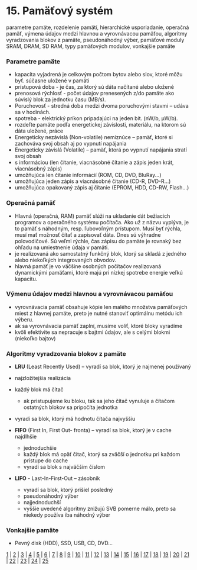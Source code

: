 # 15. Pamäťový systém
parametre pamäte, rozdelenie pamätí, hierarchické usporiadanie, operačná pamäť, výmena údajov medzi hlavnou a vyrovnávacou pamäťou, algoritmy vyradzovania blokov z pamäte, pseudonáhodný výber, pamäťové moduly SRAM, DRAM, SD RAM, typy pamäťových modulov, vonkajšie pamäte

### Parametre pamäte
-	kapacita vyjadrená je celkovým počtom bytov alebo slov, ktoré môžu byť. súčasne uložené v pamäti
-	prístupová doba - je čas, za ktorý sú dáta načítané alebo uložené
- prenosová rýchlosť - počet údajov prenesených z/do pamäte ako súvislý blok za jednotku času (MB/s).
-	Poruchovosť - stredná doba medzi dvoma poruchovými stavmi – udáva sa v hodinách.
-	spotreba - elektrický príkon pripadajúci na jeden bit. (nW/b, μW/b).
-	rozdeľte pamäte podľa energetickej závislosti, materiálu, na ktorom sú dáta uložené, práce 
  -	Energeticky nezávislá (Non-volatile) nemiznúce – pamäť, ktoré si zachováva svoj obsah aj po vypnutí napájania
  -	Energeticky závislá (Volatile) – pamäť, ktorá po vypnutí napájania stratí svoj obsah
-	s informáciou (len čítanie, viacnásobné čítanie a zápis jeden krát, viacnásobný zápis)
  - umožňujúca len čítanie informácií (ROM, CD, DVD, BluRay...)
  - umožňujúca jeden zápis a viacnásobné čítanie (CD-R, DVD-R...)
  - umožňujúca opakovaný zápis aj čítanie (EPROM, HDD, CD-RW, Flash...)

### Operačná pamäť
-	Hlavná (operačná, RAM) pamäť slúži na ukladanie dát bežiacich programov a operačného systému počítača. Ako už z názvu vyplýva, je to pamäť s náhodným, resp. ľubovoľným prístupom. Musí byť rýchla, musí mať možnosť čítať a zapisovať dáta. Dnes sú výhradne polovodičové. Sú veľmi rýchle, čas zápisu do pamäte je rovnaký bez ohľadu na umiestnenie údaja v pamäti.
- je realizovaná ako samostatný funkčný blok, ktorý sa skladá z jedného alebo niekoľkých integrovaných obvodov.
- hlavná pamäť je vo väčšine osobných počítačov realizovaná dynamickými pamäťami, ktoré majú pri nízkej spotrebe energie veľkú kapacitu.

### Výmenu údajov medzi hlavnou a vyrovnávacou pamäťou
- vyrovnávacia pamäť obsahuje kópie len malého množstva pamäťových miest z hlavnej pamäte, preto je nutné stanoviť optimálnu metódu ich výberu.
- ak sa vyrovnávacia pamäť zaplní, musíme voliť, ktoré bloky vyradíme
- kvôli efektivite sa nepracuje s bajtmi údajov, ale s celými blokmi (niekoľko bajtov)

### Algoritmy vyradzovania blokov z pamäte
-  **LRU** (Least Recently Used) – vyradí sa blok, ktorý je najmenej používaný
  - najzložitejšia realizácia
  - každý blok má čítač
    - ak pristupujeme ku bloku, tak sa jeho čítač vynuluje a čítačom ostatných blokov sa pripočíta jednotka
  - vyradí sa blok, ktorý má hodnotu čítača najvyššiu
   
- **FIFO** (First In, First Out- fronta) – vyradí sa blok, ktorý je v cache najdlhšie
  - jednoduchšie
  - každý blok má opäť čítač, ktorý sa zväčší o jednotku pri každom prístupe do cache
  - vyradí sa blok s najväčším číslom

- **LIFO** - Last-In-First-Out – zásobník
  - vyradí sa blok, ktorý prišiel posledný
  - pseudonáhodný výber
  - najjednoduchší
  - vyššie uvedené algoritmy znižujú SVB pomerne málo, preto sa niekedy používa iba náhodný výber

### Vonkajšie pamäte
- Pevný disk (HDD), SSD, USB, CD, DVD...

[1](https://jesuschrist69.github.io/maturitne-otazky-SPSIT-KNM-2023/LYC/) | [2](https://jesuschrist69.github.io/maturitne-otazky-SPSIT-KNM-2023/LYC2/) | [3](https://jesuschrist69.github.io/maturitne-otazky-SPSIT-KNM-2023/LYC3/) | [4](https://jesuschrist69.github.io/maturitne-otazky-SPSIT-KNM-2023/LYC4/) | [5](https://jesuschrist69.github.io/maturitne-otazky-SPSIT-KNM-2023/LYC5/) | [6](https://jesuschrist69.github.io/maturitne-otazky-SPSIT-KNM-2023/LYC6/) | [7](https://jesuschrist69.github.io/maturitne-otazky-SPSIT-KNM-2023/LYC7/) | [8](https://jesuschrist69.github.io/maturitne-otazky-SPSIT-KNM-2023/LYC8/) | [9](https://jesuschrist69.github.io/maturitne-otazky-SPSIT-KNM-2023/LYC9/) | [10](https://jesuschrist69.github.io/maturitne-otazky-SPSIT-KNM-2023/LYC10/) | [11](https://jesuschrist69.github.io/maturitne-otazky-SPSIT-KNM-2023/LYC11/) | [12](https://jesuschrist69.github.io/maturitne-otazky-SPSIT-KNM-2023/LYC12/) | [13](https://jesuschrist69.github.io/maturitne-otazky-SPSIT-KNM-2023/LYC13/) | [14](https://jesuschrist69.github.io/maturitne-otazky-SPSIT-KNM-2023/LYC14/) | [15](https://jesuschrist69.github.io/maturitne-otazky-SPSIT-KNM-2023/LYC15/) | [16](https://jesuschrist69.github.io/maturitne-otazky-SPSIT-KNM-2023/LYC16/) | [17](https://jesuschrist69.github.io/maturitne-otazky-SPSIT-KNM-2023/LYC17/) | [18](https://jesuschrist69.github.io/maturitne-otazky-SPSIT-KNM-2023/LYC18/) | [19](https://jesuschrist69.github.io/maturitne-otazky-SPSIT-KNM-2023/LYC19/) | [20](https://jesuschrist69.github.io/maturitne-otazky-SPSIT-KNM-2023/LYC20/) | [21](https://jesuschrist69.github.io/maturitne-otazky-SPSIT-KNM-2023/LYC21/) | [22](https://jesuschrist69.github.io/maturitne-otazky-SPSIT-KNM-2023/LYC22/) | [23](https://jesuschrist69.github.io/maturitne-otazky-SPSIT-KNM-2023/LYC23/) | [24](https://jesuschrist69.github.io/maturitne-otazky-SPSIT-KNM-2023/LYC24/) | [25](https://jesuschrist69.github.io/maturitne-otazky-SPSIT-KNM-2023/LYC25/)
